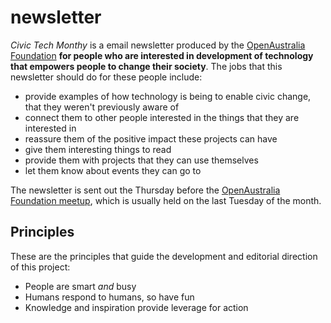 # newsletter

*Civic Tech Monthy* is a email newsletter produced by the [OpenAustralia Foundation](oaf.org.au) **for people who are interested in development of technology that empowers people to change their society**. The jobs that this newsletter should do for these people include:

* provide examples of how technology is being to enable civic change, that they weren't previously aware of
* connect them to other people interested in the things that they are interested in
* reassure them of the positive impact these projects can have
* give them interesting things to read
* provide them with projects that they can use themselves
* let them know about events they can go to

The newsletter is sent out the Thursday before the [OpenAustralia Foundation meetup](http://www.meetup.com/OpenAustralia-Foundation/), which is usually held on the last Tuesday of the month.

## Principles

These are the principles that guide the development and editorial direction of this project:

* People are smart *and* busy
* Humans respond to humans, so have fun
* Knowledge and inspiration provide leverage for action
